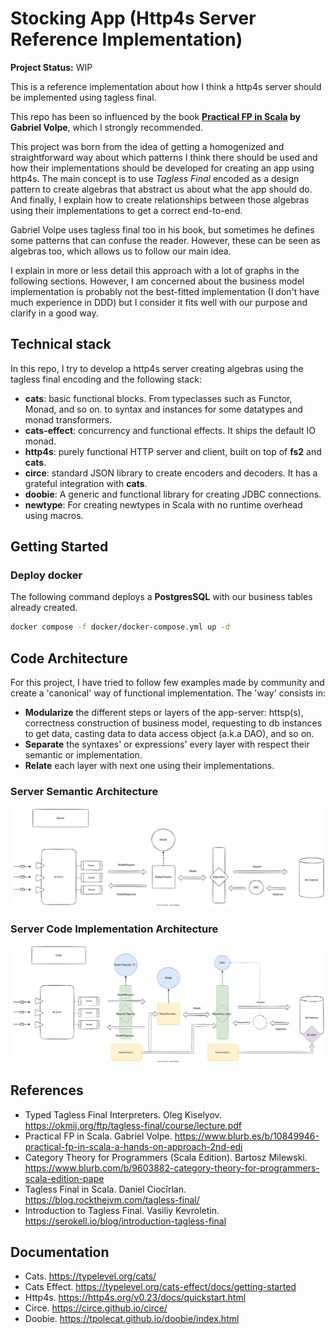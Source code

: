 # Stocking App (Http4s Server Reference Implementation)

**Project Status:** WIP

This is a reference implementation about how I think a http4s server should be implemented using tagless final.

This repo has been so influenced by the book **[Practical FP in Scala](https://www.blurb.es/b/10849946-practical-fp-in-scala-a-hands-on-approach-2nd-edi) by Gabriel Volpe**, which I strongly recommended.

This project was born from the idea of getting a homogenized and straightforward way about which patterns I think there should be used and how their implementations should be developed for creating an app using http4s. The main concept is to use _Tagless Final_ encoded as a design pattern to create algebras that abstract us about what the app should do. And finally, I explain how to create relationships between those algebras using their implementations to get a correct end-to-end.

Gabriel Volpe uses tagless final too in his book, but sometimes he defines some patterns that can confuse the reader. However, these can be seen as algebras too, which allows us to follow our main idea.

I explain in more or less detail this approach with a lot of graphs in the following sections. However, I am concerned about the business model implementation is probably not the best-fitted implementation (I don't have much experience in DDD) but I consider it fits well with our purpose and clarify in a good way.

## Technical stack

In this repo, I try to develop a http4s server creating algebras using the tagless final encoding and the following stack:

* **cats**: basic functional blocks. From typeclasses such as Functor, Monad, and so on. to syntax and instances for some datatypes and monad transformers.
* **cats-effect**: concurrency and functional effects. It ships the default IO monad.
* **http4s**: purely functional HTTP server and client, built on top of **fs2** and **cats**.
* **circe**: standard JSON library to create encoders and decoders. It has a grateful integration with **cats**.
* **doobie**: A generic and functional library for creating JDBC connections.
* **newtype**: For creating newtypes in Scala with no runtime overhead using macros.

## Getting Started

### Deploy docker

The following command deploys a **PostgresSQL** with our business tables already created.


```bash
docker compose -f docker/docker-compose.yml up -d
```
## Code Architecture

For this project, I have tried to follow few examples made by community and create a 'canonical' way of functional implementation. The 'way' consists in:

* **Modularize** the different steps or layers of the app-server: httsp(s), correctness construction of business model, requesting to db instances to get data, casting data to data access object (a.k.a DAO), and so on.
* **Separate** the syntaxes' or expressions' every layer with respect their semantic or implementation.
* **Relate** each layer with next one using their implementations.

### Server Semantic Architecture

![server-pipeline](doc/images/server-pipeline.svg)

### Server Code Implementation Architecture

![server-code-pipeline](doc/images/server-code-pipeline.svg)

## References

* Typed Tagless Final Interpreters. Oleg Kiselyov. https://okmij.org/ftp/tagless-final/course/lecture.pdf
* Practical FP in Scala. Gabriel Volpe. https://www.blurb.es/b/10849946-practical-fp-in-scala-a-hands-on-approach-2nd-edi
* Category Theory for Programmers (Scala Edition). Bartosz Milewski. https://www.blurb.com/b/9603882-category-theory-for-programmers-scala-edition-pape
* Tagless Final in Scala. Daniel Ciocîrlan. https://blog.rockthejvm.com/tagless-final/
* Introduction to Tagless Final. Vasiliy Kevroletin. https://serokell.io/blog/introduction-tagless-final

## Documentation

* Cats. https://typelevel.org/cats/
* Cats Effect. https://typelevel.org/cats-effect/docs/getting-started
* Http4s. https://http4s.org/v0.23/docs/quickstart.html
* Circe. https://circe.github.io/circe/
* Doobie. https://tpolecat.github.io/doobie/index.html
